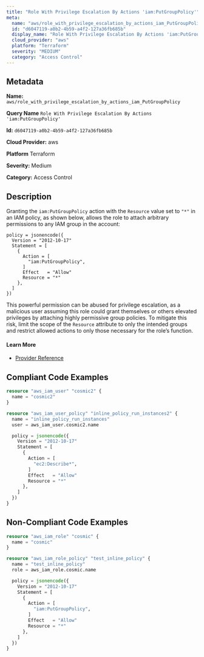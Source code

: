 ```yaml
---
title: "Role With Privilege Escalation By Actions 'iam:PutGroupPolicy'"
meta:
  name: "aws/role_with_privilege_escalation_by_actions_iam_PutGroupPolicy"
  id: "d6047119-a0b2-4b59-a4f2-127a36fb685b"
  display_name: "Role With Privilege Escalation By Actions 'iam:PutGroupPolicy'"
  cloud_provider: "aws"
  platform: "Terraform"
  severity: "MEDIUM"
  category: "Access Control"
---
```

## Metadata

**Name:** `aws/role_with_privilege_escalation_by_actions_iam_PutGroupPolicy`

**Query Name** `Role With Privilege Escalation By Actions 'iam:PutGroupPolicy'`

**Id:** `d6047119-a0b2-4b59-a4f2-127a36fb685b`

**Cloud Provider:** aws

**Platform** Terraform

**Severity:** Medium

**Category:** Access Control

## Description
Granting the `iam:PutGroupPolicy` action with the `Resource` value set to `"*"` in an IAM policy, as shown below, allows the role to attach arbitrary permissions to any IAM group in the account:

```
policy = jsonencode({
  Version = "2012-10-17"
  Statement = [
    {
      Action = [
        "iam:PutGroupPolicy",
      ]
      Effect   = "Allow"
      Resource = "*"
    },
  ]
})
```

This powerful permission can be abused for privilege escalation, as a malicious user assuming this role could grant themselves or others elevated privileges by attaching highly permissive group policies. To mitigate this risk, limit the scope of the `Resource` attribute to only the intended groups and restrict allowed actions to only those necessary for the role’s function.

#### Learn More

 - [Provider Reference](https://registry.terraform.io/providers/hashicorp/aws/latest/docs/resources/iam_role_policy#policy)


## Compliant Code Examples
```terraform
resource "aws_iam_user" "cosmic2" {
  name = "cosmic2"
}

resource "aws_iam_user_policy" "inline_policy_run_instances2" {
  name = "inline_policy_run_instances"
  user = aws_iam_user.cosmic2.name

  policy = jsonencode({
    Version = "2012-10-17"
    Statement = [
      {
        Action = [
          "ec2:Describe*",
        ]
        Effect   = "Allow"
        Resource = "*"
      },
    ]
  })
}

```
## Non-Compliant Code Examples
```terraform
resource "aws_iam_role" "cosmic" {
  name = "cosmic"
}

resource "aws_iam_role_policy" "test_inline_policy" {
  name = "test_inline_policy"
  role = aws_iam_role.cosmic.name

  policy = jsonencode({
    Version = "2012-10-17"
    Statement = [
      {
        Action = [
          "iam:PutGroupPolicy",
        ]
        Effect   = "Allow"
        Resource = "*"
      },
    ]
  })
}


```